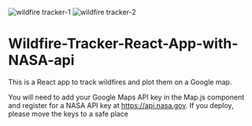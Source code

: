 ![wildfire tracker-1](https://user-images.githubusercontent.com/75548742/125159775-30767600-e182-11eb-8e9d-e7453921f6ab.jpg)
![wildfire tracker-2](https://user-images.githubusercontent.com/75548742/125159778-366c5700-e182-11eb-845e-253d83d1744e.jpg)
# Wildfire-Tracker-React-App-with-NASA-api

This is a React app to track wildfires and plot them on a Google map.

You will need to add your Google Maps API key in the Map.js component and register for a NASA API key at https://api.nasa.gov. If you deploy, please move the keys to a safe place
